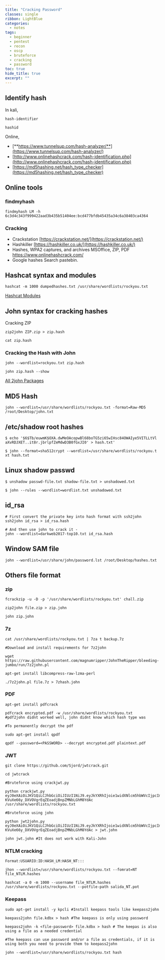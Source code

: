 ```yaml
---
title: "Cracking Password"
classes: single
ribbon: LightBlue
categories:
  - notes
tags:
  - beginner
  - pentest
  - recon
  - oscp
  - bruteforce
  - cracking
  - password
toc: true
hide_title: true
excerpt: ""
---
```


## Identify hash

In kali,

```
hash-identifier
```

```
hashid
```

Online,

- [**https://www.tunnelsup.com/hash-analyzer/**](https://www.tunnelsup.com/hash-analyzer/)
- [http://www.onlinehashcrack.com/hash-identification.php](http://www.onlinehashcrack.com/hash-identification.php)
- [https://md5hashing.net/hash_type_checker](https://md5hashing.net/hash_type_checker)

## Online tools

### findmyhash

```
findmyhash LM -h 6c3d4c343f999422aad3b435b51404ee:bcd477bfdb45435a34c6a38403ca4364
```

### Cracking

- Crackstation [https://crackstation.net/](https://crackstation.net/)
- Hashkiller [https://hashkiller.co.uk/](https://hashkiller.co.uk/)
- Hashes, WPA2 captures, and archives MSOffice, ZIP, PDF [<https://www.onlinehashcrack.com/>](https://www.onlinehashcrack.com/)
- Google hashes Search pastebin.

## Hashcat syntax and modules

```
hashcat -m 1000 dumpedhashes.txt /usr/share/wordlists/rockyou.txt
```
[Hashcat Modules](https://hashcat.net/wiki/doku.php?id=example_hashes)

## John syntax for cracking hashes

Cracking ZIP

```
zip2john ZIP.zip > zip.hash
```
```
cat zip.hash 
```

### Cracking the Hash with John

```
john --wordlist=rockyou.txt zip.hash
```
```
john zip.hash --show
```

[All 2john Packages](https://www.kali.org/tools/john/)
## MD5 Hash

```
john --wordlist=/usr/share/wordlists/rockyou.txt -format=Raw-MD5 /root/Desktop/john.txt
```

## /etc/shadow root hashes

```
$ echo '$6$Tb/euwmK$OXA.dwMeOAcopwBl68boTG5zi65wIHsc84OWAIye5VITLLtVl aXvRDJXET..it8r.jbrlpfZeMdwD3B0fGxJI0' > hash.txt'

$ john --format=sha512crypt --wordlist=/usr/share/wordlists/rockyou.t xt hash.txt
```

## Linux shadow passwd

```
$ unshadow passwd-file.txt shadow-file.txt > unshadowed.txt

$ john --rules --wordlist=wordlist.txt unshadowed.txt
```

## id_rsa

```
# First convert the private key into hash format with ssh2john
ssh2john id_rsa > id_rsa.hash

# And then use john to crack it -
john --wordlist=darkweb2017-top10.txt id_rsa.hash
```

## Window SAM file

```
john --wordlist=/usr/share/john/password.lst /root/Desktop/hashes.txt
```

## Others file format

### zip

```
fcrackzip -u -D -p '/usr/share/wordlists/rockyou.txt' chall.zip
```

```
zip2john file.zip > zip.john

john zip.john
```

### 7z

```
cat /usr/share/wordlists/rockyou.txt | 7za t backup.7z
```

```
#Download and install requirements for 7z2john

wget https://raw.githubusercontent.com/magnumripper/JohnTheRipper/bleeding-jumbo/run/7z2john.pl

apt-get install libcompress-raw-lzma-perl

./7z2john.pl file.7z > 7zhash.john
```

### PDF

```
apt-get install pdfcrack

pdfcrack encrypted.pdf -w /usr/share/wordlists/rockyou.txt
#pdf2john didnt worked well, john didnt know which hash type was
```

```
#To permanently decrypt the pdf

sudo apt-get install qpdf

qpdf --password=<PASSWORD> --decrypt encrypted.pdf plaintext.pdf
```

### JWT

```
git clone https://github.com/Sjord/jwtcrack.git

cd jwtcrack
```

```
#Bruteforce using crackjwt.py

python crackjwt.py eyJ0eXAiOiJKV1QiLCJhbGciOiJIUzI1NiJ9.eyJkYXRhIjoie1widXNlcm5hbWVcIjpcImFkbWluXCIsXCJyb2xlXCI6XCJhZG1pblwifSJ9.8R-KVuXe66y_DXVOVgrEqZEoadjBnpZMNbLGhM8YdAc /usr/share/wordlists/rockyou.txt
```

```
#Bruteforce using john

python jwt2john.py eyJ0eXAiOiJKV1QiLCJhbGciOiJIUzI1NiJ9.eyJkYXRhIjoie1widXNlcm5hbWVcIjpcImFkbWluXCIsXCJyb2xlXCI6XCJhZG1pblwifSJ9.8R-KVuXe66y_DXVOVgrEqZEoadjBnpZMNbLGhM8YdAc > jwt.john

john jwt.john #It does not work with Kali-John
```

### NTLM cracking

```
Format:USUARIO:ID:HASH_LM:HASH_NT:::

jhon --wordlist=/usr/share/wordlists/rockyou.txt --fomrat=NT file_NTLM.hashes

hashcat -a 0 -m 1000 --username file_NTLM.hashes /usr/share/wordlists/rockyou.txt --potfile-path salida_NT.pot
```

### Keepass

```
sudo apt-get install -y kpcli #Install keepass tools like keepass2john

keepass2john file.kdbx > hash #The keepass is only using password

keepass2john -k <file-password> file.kdbx > hash # The keepas is also using a file as a needed credential
```

```
#The keepass can use password and/or a file as credentials, if it is using both you need to provide them to keepass2john

john --wordlist=/usr/share/wordlists/rockyou.txt hash
```
